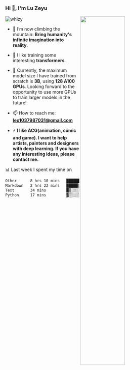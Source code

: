 ### Hi 👋, I'm Lu Zeyu

<img src="https://komarev.com/ghpvc/?username=whlzy&label=Profile%20views&color=0e75b6&style=flat" alt="whlzy" />
<img align="right" width="53%" src="https://github-readme-stats.vercel.app/api?username=whlzy&show_icons=true">

- 🔭 I’m now climbing the mountain: **Bring humanity's infinite imagination into reality.**

- 🌄 I like training some interesting **transformers**.

- 🌠 Currently, the maximum model size I have trained from scratch is **3B**, using **128 A100 GPUs**. Looking forward to the opportunity to use more GPUs to train larger models in the future!

- 📫 How to reach me: **leo1037987031@gmail.com**

- ⚡ **I like ACG(animation, comic and game). I want to help artists, painters and designers with deep learning. If you have any interesting ideas, please contact me.**

📊 Last week I spent my time on

<!--START_SECTION:waka-->

```txt
Other      8 hrs 10 mins   ██████████████████░░░░░░░   71.69 %
Markdown   2 hrs 22 mins   █████▒░░░░░░░░░░░░░░░░░░░   20.76 %
Text       34 mins         █▒░░░░░░░░░░░░░░░░░░░░░░░   05.02 %
Python     17 mins         ▓░░░░░░░░░░░░░░░░░░░░░░░░   02.52 %
```

<!--END_SECTION:waka-->

